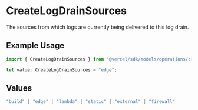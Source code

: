# CreateLogDrainSources

The sources from which logs are currently being delivered to this log drain.

## Example Usage

```typescript
import { CreateLogDrainSources } from "@vercel/sdk/models/operations/createlogdrain.js";

let value: CreateLogDrainSources = "edge";
```

## Values

```typescript
"build" | "edge" | "lambda" | "static" | "external" | "firewall"
```